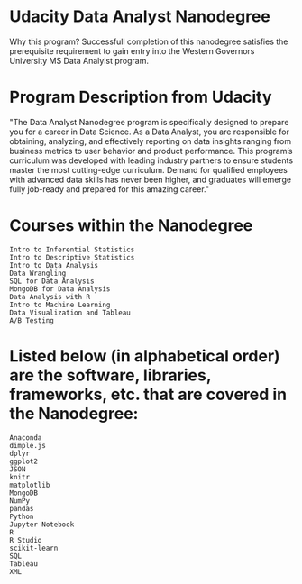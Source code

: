 # Udacity Data Analyst Nanodegree
Why this program? Successfull completion of this nanodegree satisfies the prerequisite requirement to gain entry into the Western Governors University MS Data Analyist program.

# Program Description from Udacity
"The Data Analyst Nanodegree program is specifically designed to prepare you for a career in Data Science. As a Data Analyst, you are responsible for obtaining, analyzing, and effectively reporting on data insights ranging from business metrics to user behavior and product performance. This program’s curriculum was developed with leading industry partners to ensure students master the most cutting-edge curriculum. Demand for qualified employees with advanced data skills has never been higher, and graduates will emerge fully job-ready and prepared for this amazing career."

# Courses within the Nanodegree
    Intro to Inferential Statistics
    Intro to Descriptive Statistics
    Intro to Data Analysis
    Data Wrangling
    SQL for Data Analysis
    MongoDB for Data Analysis
    Data Analysis with R
    Intro to Machine Learning
    Data Visualization and Tableau
    A/B Testing

# Listed below (in alphabetical order) are the software, libraries, frameworks, etc. that are covered in the Nanodegree:

    Anaconda
    dimple.js
    dplyr
    ggplot2
    JSON
    knitr
    matplotlib
    MongoDB
    NumPy
    pandas
    Python
    Jupyter Notebook
    R
    R Studio
    scikit-learn
    SQL
    Tableau
    XML
